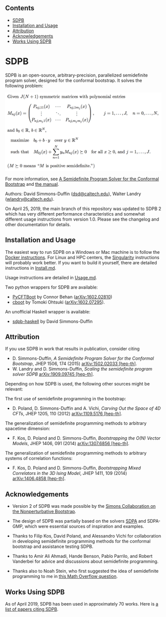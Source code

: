 ## Contents

* [SDPB](#sdpb)
* [Installation and Usage](#installation-and-usage)
* [Attribution](#attribution)
* [Acknowledgements](#acknowledgements)
* [Works Using SDPB](#works-using-sdpb)

# SDPB

SDPB is an open-source, arbitrary-precision, parallelized semidefinite
program solver, designed for the conformal bootstrap. It solves the following problem:

![maximize:  b_0 + \sum_n b_n y_n over (y_1,...,y_N), such that: M_{0j}(x) + \sum_n y_n M_{nj}(x) is positive semidefinite for all x >= 0 and 1 <= j <= J, where each M_{nj}(x) is a polynomial matrix in x.](/docs/SDPB-PMP-Description.png?raw=true)

For more information, see [A Semidefinite Program Solver for the Conformal Bootstrap](http://arxiv.org/abs/1502.02033)
and [the manual](/docs/SDPB-Manual.pdf).

Authors: David Simmons-Duffin (dsd@caltech.edu), Walter Landry (wlandry@caltech.edu).

On April 25, 2019, the main branch of this repository was updated to SDPB 2 which has very different performance characteristics and somewhat different usage instructions from version 1.0. Please see the changelog and other documentation for details.

## Installation and Usage

The easiest way to run SDPB on a Windows or Mac machine is to follow
the [Docker instructions](docs/Docker.md).  For Linux and HPC centers,
the [Singularity](docs/Singularity.md) instructions will probably work
better.  If you want to build it yourself, there are detailed
instructions in [Install.md](Install.md).

Usage instructions are detailed in [Usage.md](docs/Usage.md).

Two python wrappers for SDPB are available:

- [PyCFTBoot](https://github.com/cbehan/pycftboot) by Connor Behan ([arXiv:1602.02810](http://arxiv.org/abs/arXiv:1602.02810))
- [cboot](https://github.com/tohtsky/cboot) by Tomoki Ohtsuki ([arXiv:1602.07295](http://arxiv.org/abs/arXiv:1602.07295)).

An unofficial Haskell wrapper is available:

- [sdpb-haskell](https://gitlab.com/davidsd/sdpb-haskell) by David Simmons-Duffin

## Attribution

If you use SDPB in work that results in publication, consider citing

- D. Simmons-Duffin, *A Semidefinite Program Solver for the
  Conformal Bootstrap*, JHEP 1506, 174 (2015) [arXiv:1502.02033 \[hep-th\]](http://arxiv.org/abs/1502.02033).
- W. Landry and D. Simmons-Duffin, *Scaling the semidefinite program solver SDPB*
  [arXiv:1909.09745 \[hep-th\]](https://arxiv.org/abs/1909.09745).

Depending on how SDPB is used, the following other sources might be relevant:

The first use of semidefinite programming in the bootstrap:

- D. Poland, D. Simmons-Duffin and A. Vichi, *Carving Out the Space of
  4D CFTs*, JHEP 1205, 110 (2012) [arXiv:1109.5176 \[hep-th\]](http://arxiv.org/abs/1109.5176).

The generalization of semidefinite programming methods to arbitrary
spacetime dimension:

- F. Kos, D. Poland and D. Simmons-Duffin, *Bootstrapping the O(N)
  Vector Models*, JHEP 1406, 091 (2014) [arXiv:1307.6856 \[hep-th\]](http://arxiv.org/abs/1307.6856).

The generalization of semidefinite programming methods to arbitrary
systems of correlation functions:

- F. Kos, D. Poland and D. Simmons-Duffin, *Bootstrapping Mixed
  Correlators in the 3D Ising Model*, JHEP 1411, 109 (2014) [arXiv:1406.4858 \[hep-th\]](http://arxiv.org/abs/1406.4858).

## Acknowledgements

- Version 2 of SDPB was made possible by the [Simons Collaboration on the Nonperturbative Bootstrap](http://bootstrapcollaboration.com/).

- The design of SDPB was partially based on the solvers [SDPA](http://sdpa.sourceforge.net/) and SDPA-GMP, which were essential sources of inspiration and examples.

- Thanks to Filip Kos, David Poland, and Alessandro Vichi for collaboration in developing semidefinite programming methods for the conformal bootstrap and assistance testing SDPB.

- Thanks to Amir Ali Ahmadi, Hande Benson, Pablo Parrilo, and Robert Vanderbei for advice and discussions about semidefinite programming.

- Thanks also to Noah Stein, who first suggested the idea of semidefinite programming to me in [this Math Overflow question](http://mathoverflow.net/questions/33242/continuous-linear-programming-estimating-a-solution).

## Works Using SDPB

As of April 2019, SDPB has been used in approximately 70 works. Here is [a list of papers citing SDPB](http://inspirehep.net/search?ln=en&p=refersto%3Arecid%3A1343540&sf=earliestdate).
